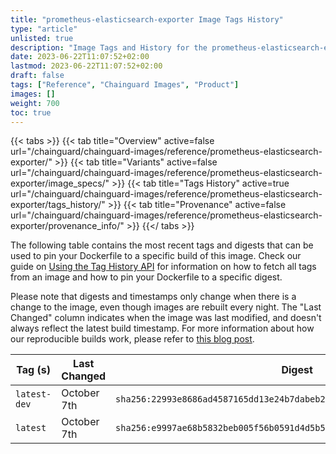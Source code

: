 ```yaml
---
title: "prometheus-elasticsearch-exporter Image Tags History"
type: "article"
unlisted: true
description: "Image Tags and History for the prometheus-elasticsearch-exporter Chainguard Image"
date: 2023-06-22T11:07:52+02:00
lastmod: 2023-06-22T11:07:52+02:00
draft: false
tags: ["Reference", "Chainguard Images", "Product"]
images: []
weight: 700
toc: true
---
```


{{< tabs >}}
{{< tab title="Overview" active=false url="/chainguard/chainguard-images/reference/prometheus-elasticsearch-exporter/" >}}
{{< tab title="Variants" active=false url="/chainguard/chainguard-images/reference/prometheus-elasticsearch-exporter/image_specs/" >}}
{{< tab title="Tags History" active=true url="/chainguard/chainguard-images/reference/prometheus-elasticsearch-exporter/tags_history/" >}}
{{< tab title="Provenance" active=false url="/chainguard/chainguard-images/reference/prometheus-elasticsearch-exporter/provenance_info/" >}}
{{</ tabs >}}

The following table contains the most recent tags and digests that can be used to pin your Dockerfile to a specific build of this image. Check our guide on [Using the Tag History API](/chainguard/chainguard-images/using-the-tag-history-api/) for information on how to fetch all tags from an image and how to pin your Dockerfile to a specific digest.

Please note that digests and timestamps only change when there is a change to the image, even though images are rebuilt every night. The "Last Changed" column indicates when the image was last modified, and doesn't always reflect the latest build timestamp. For more information about how our reproducible builds work, please refer to [this blog post](https://www.chainguard.dev/unchained/reproducing-chainguards-reproducible-image-builds).

| Tag (s)       | Last Changed | Digest                                                                    |
|---------------|--------------|---------------------------------------------------------------------------|
|  `latest-dev` | October 7th  | `sha256:22993e8686ad4587165dd13e24b7dabeb2e2979f69caac713d0d296722f487ac` |
|  `latest`     | October 7th  | `sha256:e9997ae68b5832beb005f56b0591d4d5b53473547d6c39b90b81a428a81c5767` |

